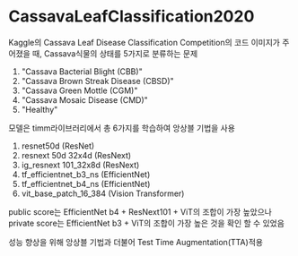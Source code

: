 # CassavaLeafClassification2020

Kaggle의 Cassava Leaf Disease Classification Competition의 코드
이미지가 주어졌을 때, Cassava식물의 상태를 5가지로 분류하는 문제

1. "Cassava Bacterial Blight (CBB)"
2. "Cassava Brown Streak Disease (CBSD)"
3. "Cassava Green Mottle (CGM)"
4. "Cassava Mosaic Disease (CMD)"
5. "Healthy"

모델은 timm라이브러리에서 총 6가지를 학습하여 앙상블 기법을 사용
1. resnet50d (ResNet)
2. resnext 50d 32x4d (ResNext)
3. ig_resnext 101_32x8d (ResNext)
4. tf_efficientnet_b3_ns (EfficientNet)
5. tf_efficientnet_b4_ns (EfficientNet)
6. vit_base_patch_16_384 (Vision Transformer)

public score는 EfficientNet b4 + ResNext101 + ViT의 조합이 가장 높았으나
private score는 EfficientNet b3 + ViT의 조합이 가장 높은 것을 확인 할 수 있었음

성능 향상을 위해 앙상블 기법과 더불어 Test Time Augmentation(TTA)적용
